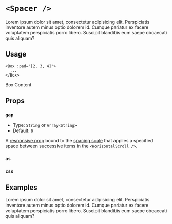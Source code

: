 # `<Spacer />`

Lorem ipsum dolor sit amet, consectetur adipisicing elit. Perspiciatis inventore autem minus optio dolorem id. Cumque pariatur ex facere voluptatem perspiciatis porro libero. Suscipit blanditiis eum saepe obcaecati quis aliquam?

<!-- [[toc]] -->

## Usage

```vue
<Box :pad="[2, 3, 4]">
  ...
</Box>
```

<UsageResult>
<Box :pad="[2, 3, 4]" class="bg-light-gray">
  <Heading level="4" :clamp="false">Box Content</Heading>
</Box>
</UsageResult>

## Props

### `gap`

- Type: `String` or `Array<String>`
- Default: `0`

A [responsive prop](./../guide/principles.md#responsive-props) bound to the [spacing scale](./../guide/principles.md#spacing-scale) that applies a specified space between successive items in the `<HorizontalScroll />`.

### `as`

<as-prop name="Spacer" />

### `css`

<css-prop />

## Examples

Lorem ipsum dolor sit amet, consectetur adipisicing elit. Perspiciatis inventore autem minus optio dolorem id. Cumque pariatur ex facere voluptatem perspiciatis porro libero. Suscipit blanditiis eum saepe obcaecati quis aliquam?
